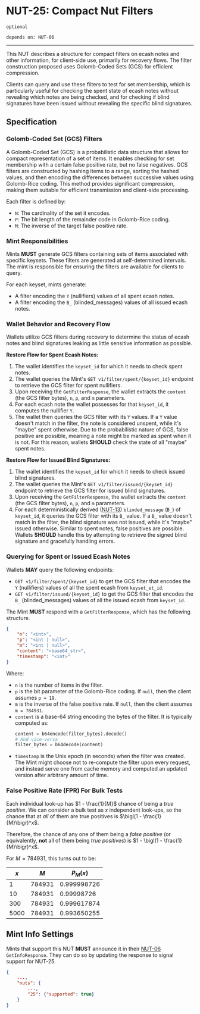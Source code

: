 # NUT-25: Compact Nut Filters

`optional`

`depends on: NUT-06`

---

This NUT describes a structure for compact filters on ecash notes and other information, for client-side use, primarily for recovery flows. The filter construction proposed uses Golomb-Coded Sets (GCS) for efficient compression.

Clients can query and use these filters to test for set membership, which is particularly useful for checking the spent state of ecash notes without revealing which notes are being checked, and for checking if blind signatures have been issued without revealing the specific blind signatures.

## Specification

### Golomb-Coded Set (GCS) Filters

A Golomb-Coded Set (GCS) is a probabilistic data structure that allows for compact representation of a set of items. It enables checking for set membership with a certain false positive rate, but no false negatives. GCS filters are constructed by hashing items to a range, sorting the hashed values, and then encoding the differences between successive values using Golomb-Rice coding. This method provides significant compression, making them suitable for efficient transmission and client-side processing.

Each filter is defined by:
- `N`: The cardinality of the set it encodes.
- `P`: The bit length of the remainder code in Golomb-Rice coding.
- `M`: The inverse of the target false positive rate.

### Mint Responsibilities

Mints **MUST** generate GCS filters containing sets of items associated with specific keysets. These filters are generated at self-determined intervals. The mint is responsible for ensuring the filters are available for clients to query.

For each keyset, mints generate:
- A filter encoding the `Y` (nullifiers) values of all spent ecash notes.
- A filter encoding the `B_` (blinded_messages) values of all issued ecash notes.

### Wallet Behavior and Recovery Flow

Wallets utilize GCS filters during recovery to determine the status of ecash notes and blind signatures leaking as little sensitive information as possible.

**Restore Flow for Spent Ecash Notes:**
1.  The wallet identifies the `keyset_id` for which it needs to check spent notes.
2.  The wallet queries the Mint's `GET v1/filter/spent/{keyset_id}` endpoint to retrieve the GCS filter for spent nullifiers.
3.  Upon receiving the `GetFilterResponse`, the wallet extracts the `content` (the GCS filter bytes), `n`, `p`, and `m` parameters.
4.  For each ecash note the wallet possesses for that `keyset_id`, it computes the nullifier `Y`.
5.  The wallet then queries the GCS filter with its `Y` values. If a `Y` value doesn't match in the filter, the note is considered unspent, while it's "maybe" spent otherwise. Due to the probabilistic nature of GCS, false positive are possible, meaning a note might be marked as spent when it is not. For this reason, wallets **SHOULD** check the state of all "maybe" spent notes.

**Restore Flow for Issued Blind Signatures:**
1.  The wallet identifies the `keyset_id` for which it needs to check issued blind signatures.
2.  The wallet queries the Mint's `GET v1/filter/issued/{keyset_id}` endpoint to retrieve the GCS filter for issued blind signatures.
3.  Upon receiving the `GetFilterResponse`, the wallet extracts the `content` (the GCS filter bytes), `n`, `p`, and `m` parameters.
4.  For each deterministically derived ([NUT-13](13)) `blinded_message` (`B_`) of `keyset_id`, it queries the GCS filter with its `B_` value. If a `B_` value doesn't match in the filter, the blind signature was not issued, while it's "maybe" issued otherwise. Similar to spent notes, false positives are possible. Wallets **SHOULD** handle this by attempting to retrieve the signed blind signature and gracefully handling errors.

### Querying for Spent or Issued Ecash Notes

Wallets **MAY** query the following endpoints:

-   `GET v1/filter/spent/{keyset_id}` to get the GCS filter that encodes the `Y` (nullifiers) values of all the spent ecash from `keyset_et_id`.
-   `GET v1/filter/issued/{keyset_id}` to get the GCS filter that encodes the `B_` (blinded_messages) values of all the issued ecash from `keyset_id`.

The Mint **MUST** respond with a `GetFilterResponse`, which has the following structure.

```json
{
    "n": "<int>",
    "p": "<int | null>",
    "m": "<int | null>",
    "content": "<base64_str>",
    "timestamp": "<int>"
}
```

Where:

-   `n` is the number of items in the filter.
-   `p` is the bit parameter of the Golomb-Rice coding. If `null`, then the client assumes `p = 19`.
-   `m` is the inverse of the false positive rate. If `null`, then the client assumes `m = 784931`.
-   `content` is a base-64 string encoding the bytes of the filter. It is typically computed as:
    ```python
    content = b64encode(filter_bytes).decode()
    # And vice-versa
    filter_bytes = b64decode(content)
    ```
-   `timestamp` is the Unix epoch (in seconds) when the filter was created. The Mint might choose not to re-compute the filter upon every request, and instead serve one from cache memory and computed an updated version after arbitrary amount of time.

### False Positive Rate (FPR) For Bulk Tests

Each individual look-up has $1 - \frac{1}{M}$ chance of being a _true positive_. We can consider a bulk test as $x$ independent look-ups, so the chance that at _all_ of them are true positives is $\bigl(1 - \frac{1}{M}\bigr)^x$.

Therefore, the chance of any one of them being a _false positive_ (or equivalently, **not** all of them being _true positives_) is $1 - \bigl(1 - \frac{1}{M}\bigr)^x$.

For $M = 784931$, this turns out to be:

| $x$ | $M$ | $P_M(x)$ |
| --- | --- | -------- |
| 1 | 784931 | 0.999998726 |
| 10 | 784931 | 0.99998726 |
| 300 | 784931 | 0.999617874 |
| 5000 | 784931 | 0.993650255 |

## Mint Info Settings

Mints that support this NUT **MUST** announce it in their [NUT-06](06.md) `GetInfoResponse`. They can do so by updating the response to signal support for NUT-25.

```json
{
    ...,
    "nuts": {
        ...,
        "25": {"supported": true}
    }
}
```


[13]: 13.md

